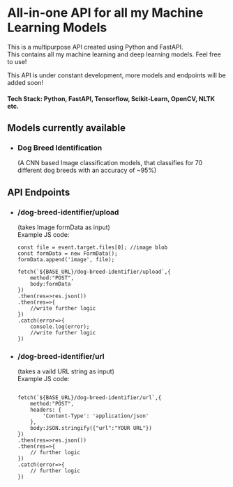 # All-in-one API for all my Machine Learning Models

This is a multipurpose API created using Python and FastAPI. <br/> This contains all my machine learning and deep learning models. Feel free to use!

This API is under constant development, more models and endpoints will be added soon!

#### <b>Tech Stack:</b> Python, FastAPI, Tensorflow, Scikit-Learn, OpenCV, NLTK etc.

## Models currently available

* ### Dog Breed Identification
    (A CNN based Image classification models, that classifies for 70 different dog breeds with an accuracy of ~95%)


## API Endpoints
* ### /dog-breed-identifier/upload <br/>
    (takes Image formData as input)<br/>
    Example JS code:
    ```
    const file = event.target.files[0]; //image blob
    const formData = new FormData();
    formData.append('image', file);

    fetch(`${BASE_URL}/dog-breed-identifier/upload`,{
        method:"POST",
        body:formData
    })
    .then(res=>res.json())
    .then(res=>{
        //write further logic
    })
    .catch(error=>{
        console.log(error);
        //write further logic
    })
    ```

* ### /dog-breed-identifier/url <br/>
    (takes a vaild URL string as input)<br/>
    Example JS code:
    ```
    
    fetch(`${BASE_URL}/dog-breed-identifier/url`,{
        method:"POST",
        headers: {
            'Content-Type': 'application/json'
        },			
        body:JSON.stringify({"url":"YOUR URL"})
    })
    .then(res=>res.json())
    .then(res=>{
        // further logic
    })
    .catch(error=>{
        // further logic
    })
    ```
